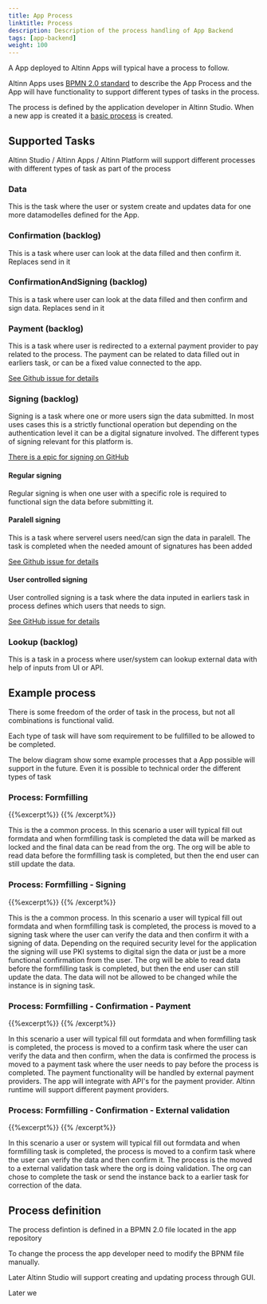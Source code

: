 ```yaml
---
title: App Process
linktitle: Process
description: Description of the process handling of App Backend 
tags: [app-backend]
weight: 100
---
```

A App deployed to Altinn Apps will typical have a process to follow. 

Altinn Apps uses [BPMN 2.0 standard](https://www.omg.org/spec/BPMN/2.0/) to describe the App Process and the App will have functionality
to support different types of tasks in the process.

The process is defined by the application developer in Altinn Studio. When a new app is created it a [basic process](https://github.com/Altinn/altinn-studio/blob/master/src/Altinn.Apps/AppTemplates/AspNet/App/config/process/process.bpmn) is created. 

## Supported Tasks
Altinn Studio / Altinn Apps / Altinn Platform will support different processes with different types of task as part of the process

### Data
This is the task where the user or system create and updates data for one more datamodelles defined for the App.

### Confirmation (backlog)
This is a task where user can look at the data filled and then confirm it. Replaces send in it 

### ConfirmationAndSigning (backlog)
This is a task where user can look at the data filled and then confirm and sign data. Replaces send in it 

### Payment (backlog)
This is a task where user is redirected to a external payment provider to pay related to the process. The payment can be related to data
filled out in earliers task, or can be a fixed value connected to the app. 

[See Github issue for details](https://github.com/Altinn/altinn-studio/issues/1321)

### Signing (backlog)
Signing is a task where one or more users sign the data submitted. In most uses cases this is a strictly functional operation but depending
on the authentication level it can be a digital signature involved. The different types of signing relevant for this platform is.

[There is a epic for signing on GitHub](https://github.com/Altinn/altinn-studio/issues/1322)


#### Regular signing
Regular signing is when one user with a specific role is required to functional sign the data before submitting it. 


#### Paralell signing 
This is a task where serverel users need/can sign the data in paralell. The task is completed when the needed amount of signatures has been added

[See Github issue for details](https://github.com/Altinn/altinn-studio/issues/1325)

#### User controlled signing
User controlled signing is a task where the data inputed in earliers task in process defines which users that needs to sign.

[See GitHub issue for details](https://github.com/Altinn/altinn-studio/issues/1324)


### Lookup  (backlog)
This is a task in a process where user/system can lookup external data with help of inputs from UI or API.



## Example process
There is some freedom of the order of task in the process, but not all combinations is functional valid.

Each type of task will have som requirement to be fullfilled to be allowed to be completed. 

The below diagram show some example processes that a App possible will support in the future. Even it is possible to technical order the different types of task 

### Process: Formfilling

{{%excerpt%}}
<object data="/teknologi/altinnstudio/architecture/capabilities/runtime/processing/process/app-backend-process-example1.svg" type="image/svg+xml" style="width: 200%;  max-width: 700px;"></object>
{{% /excerpt%}}

This is the a common process. In this scenario a user will typical fill out formdata and when formfilling task is completed the data will be marked as locked and the final data can be read from
the org. The org will be able to read data before the formfilling task is completed, but then the end user can still update the data.


### Process: Formfilling - Signing
{{%excerpt%}}
<object data="/teknologi/altinnstudio/architecture/capabilities/runtime/processing/process/app-backend-process-example2.svg" type="image/svg+xml" style="width: 200%;  max-width: 700px;"></object>
{{% /excerpt%}}


This is the a common process. In this scenario a user will typical fill out formdata and when formfilling task is completed, the process is moved to a signing task where the user
can verify the data and then confirm it with a signing of data.  Depending on the required security level for the application the signing will use PKI systems to digital sign the data or just
be a more functional confirmation from the user.  The org will be able to read data before the formfilling task is completed, but then the end user can still update the data. 
The data will not be allowed to be changed while the instance is in signing task.

### Process: Formfilling - Confirmation - Payment
{{%excerpt%}}
<object data="/teknologi/altinnstudio/architecture/capabilities/runtime/processing/process/app-backend-process-example3.svg" type="image/svg+xml" style="width: 200%;  max-width: 700px;"></object>
{{% /excerpt%}}

In this scenario a user will typical fill out formdata and when formfilling task is completed, the process is moved to a confirm task where the user
can verify the data and then confirm, when the data is confirmed the process is moved to a payment task where the user needs to pay before the process is completed. 
The payment functionality will be handled by external payment providers. The app will integrate with API's for the payment provider. Altinn runtime will support different payment providers.

### Process: Formfilling - Confirmation - External validation
{{%excerpt%}}
<object data="/teknologi/altinnstudio/architecture/capabilities/runtime/processing/process/app-backend-process-example4.svg" type="image/svg+xml" style="width: 200%;  max-width: 700px;"></object>
{{% /excerpt%}}

In this scenario a user or system will typical fill out formdata and when formfilling task is completed, the process is moved to a confirm task where the user
can verify the data and then confirm it. The process is the moved to a external validation task where the org is doing validation. The
org can chose to complete the task or send the instance back to a earlier task for correction of the data.


## Process definition
The process defintion is defined in a BPMN 2.0 file located in the app repository 

To change the process the app developer need to modify the BPNM file manually.

Later Altinn Studio will support creating and updating process through GUI.

Later we



